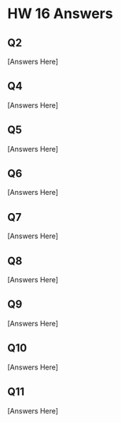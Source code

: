 # HW 16 Answers

## Q2

[Answers Here]

## Q4

[Answers Here]

## Q5

[Answers Here]

## Q6

[Answers Here]

## Q7

[Answers Here]

## Q8

[Answers Here]

## Q9

[Answers Here]

## Q10

[Answers Here]

## Q11

[Answers Here]
